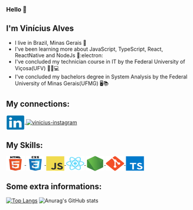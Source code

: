 ### Hello 👋
## I'm Vinícius Alves
 - I live in Brazil, Minas Gerais :small_red_triangle:
 - I've been learning more about JavaScript, TypeScript, React, ReactNative and NodeJs :rocket::electron:
 - I've concluded my technician course in IT by the Federal University of Viçosa(UFV) :man_student::computer:
 - I've concluded my bachelors degree in System Analysis by the Federal University of Minas Gerais(UFMG) :desktop_computer::books:
 
## My connections:
<a href="https://www.linkedin.com/in/viniciusalvesdefaria/" target="_blank">
<img align="center" alt="vinicius-linkedin" height="40" width="50" src="https://raw.githubusercontent.com/devicons/devicon/master/icons/linkedin/linkedin-original.svg" style="max-width:100%;">
</a>
<a href="https://www.instagram.com/viniciusfariaresende/" target="_blank">
<img align="center" alt="vinicius-instagram" height="40" width="40" src="https://cdn-icons-png.flaticon.com/512/174/174855.png" style="max-width:100%;">
</a>

## My Skills:
<a href="https://www.w3.org/html/" target="_blank">
<img align="center" alt="HTML5" height="40" width="50" src="https://raw.githubusercontent.com/devicons/devicon/master/icons/html5/html5-original-wordmark.svg" style="max-width:100%;"></img>
</a>
<a href="https://www.w3.org/Style/CSS/" target="_blank">
<img align="center" alt="CSS3" height="40" width="50" src="https://raw.githubusercontent.com/devicons/devicon/master/icons/css3/css3-original-wordmark.svg" style="max-width:100%;"></img>
</a>
<a href="https://www.javascript.com/" target="_blank">
<img align="center" alt="JavaScript" height="40" width="50" src="https://raw.githubusercontent.com/devicons/devicon/master/icons/javascript/javascript-original.svg" style="max-width:100%;"></img>
</a>
<a href="https://reactjs.org/" target="_blank">
<img align="center" alt="React" height="40" width="50" src="https://raw.githubusercontent.com/devicons/devicon/master/icons/react/react-original.svg" style="max-width:100%;">
</a>
<a href="https://nodejs.org/en/" target="_blank">
<img align="center" alt="NodeJS" height="40" width="50" src="https://raw.githubusercontent.com/devicons/devicon/master/icons/nodejs/nodejs-original.svg" style="max-width:100%;"></img>
 </a>
<a href="https://git-scm.com/" target="_blank">
<img align="center" alt="GIT" height="40" width="50" src="https://raw.githubusercontent.com/devicons/devicon/master/icons/git/git-original.svg" style="max-width:100%;"></img>
</a>
<a href="https://www.typescriptlang.org/" target="_blank">
<img align="center" alt="TypeScript" height="40" width="50" src="https://raw.githubusercontent.com/devicons/devicon/master/icons/typescript/typescript-original.svg" style="max-width:100%;"></img>
</a>

## Some extra informations: 
[![Top Langs](https://github-readme-stats.vercel.app/api/top-langs/?username=ViniciusResende)](https://github.com/ViniciusResende/github-readme-stats)
![Anurag's GitHub stats](https://github-readme-stats.vercel.app/api?username=ViniciusResende&show_icons=true&theme=radical)
<!--
**ViniciusResende/ViniciusResende** is a ✨ _special_ ✨ repository because its `README.md` (this file) appears on your GitHub profile.

Here are some ideas to get you started:

- 🔭 I’m currently working on ...
- 🌱 I’m currently learning ...
- 👯 I’m looking to collaborate on ...
- 🤔 I’m looking for help with ...
- 💬 Ask me about ...
- 📫 How to reach me: ...
- 😄 Pronouns: ...
- ⚡ Fun fact: ...
-->

